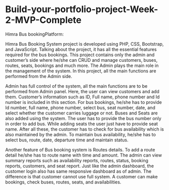 # Build-your-portfolio-project-Week-2-MVP-Complete
Himra Bus bookingPlatform:

Himra Bus Booking System project is developed using PHP, CSS, Bootstrap, and JavaScript. Talking about the project, it has all the essential features required for the bus bookings. This project contains only the admin and customer’s side where he/she can CRUD and manage customers, buses, routes, seats, bookings and much more. The Admin plays the main role in the management of the system. In this project, all the main functions are performed from the Admin side.

Admin has full control of the system, all the main functions are to be performed from Admin panel. Here, the user can view customers and add them. Customer’s information such as ID, Full name, phone number and Id number is included in this section. For bus bookings, he/she has to provide Id number, full name, phone number, select bus, seat number, date, and select whether the customer carries luggage or not. Buses and Seats are also added using the system. The user has to provide the bus number only in order to add bus. While adding seats the user just have to provide seat name. After all these, the customer has to check for bus availability which is also maintained by the admin. To maintain bus availability, he/she has to select bus, route, date, departure time and maintain status.

Another feature of Bus booking system is Routes details. To add a route detail he/she has to route name with time and amount. The admin can view summary reports such as availability reports, routes, status, booking reports, customers, and seat report. Just like the admin dashboard, the customer login also has same responsive dashboard as of admin. The difference is that customer cannot use full system. A customer can make bookings, check buses, routes, seats, and availabilities.


